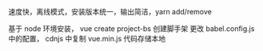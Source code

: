 <!-- yarn相比npm -->

速度快，离线模式，安装版本统一，输出简洁，yarn add/remove

<!-- 脚手架-模块化vue-cli -->
 基于 node 环境安装，
vue create project-bs 创建脚手架
更改 babel.config.js 中的配置，
cdnjs 中复制 vue.min.js 代码存储本地

